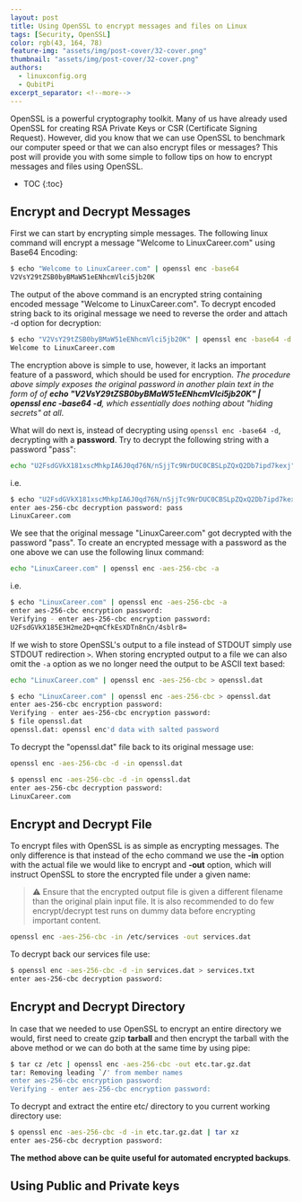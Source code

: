 ```yaml
---
layout: post
title: Using OpenSSL to encrypt messages and files on Linux
tags: [Security, OpenSSL]
color: rgb(43, 164, 78)
feature-img: "assets/img/post-cover/32-cover.png"
thumbnail: "assets/img/post-cover/32-cover.png"
authors:
  - linuxconfig.org
  - QubitPi
excerpt_separator: <!--more-->
---
```


OpenSSL is a powerful cryptography toolkit. Many of us have already used OpenSSL for creating RSA Private Keys or CSR 
(Certificate Signing Request). However, did you know that we can use OpenSSL to benchmark our computer speed or that we
can also encrypt files or messages? This post will provide you with some simple to follow tips on how to encrypt
messages and files using OpenSSL.

<!--more-->

* TOC
{:toc}


Encrypt and Decrypt Messages
----------------------------

First we can start by encrypting simple messages. The following linux command will encrypt a message "Welcome to
LinuxCareer.com" using Base64 Encoding:

```bash
$ echo "Welcome to LinuxCareer.com" | openssl enc -base64
V2VsY29tZSB0byBMaW51eENhcmVlci5jb20K
```

The output of the above command is an encrypted string containing encoded message "Welcome to LinuxCareer.com". To
decrypt encoded string back to its original message we need to reverse the order and attach -d option for decryption:

```bash
$ echo "V2VsY29tZSB0byBMaW51eENhcmVlci5jb20K" | openssl enc -base64 -d
Welcome to LinuxCareer.com
```

The encryption above is simple to use, however, it lacks an important feature of a password, which should be used for 
encryption. _The procedure above simply exposes the original password in another plain text in the form of of
**echo "V2VsY29tZSB0byBMaW51eENhcmVlci5jb20K" | openssl enc -base64 -d**, which essentially does nothing about "hiding
secrets" at all_.

What will do next is, instead of decrypting using `openssl enc -base64 -d`, decrypting with a **password**. Try to
decrypt the following string with a password "pass":

```bash
echo "U2FsdGVkX181xscMhkpIA6J0qd76N/nSjjTc9NrDUC0CBSLpZQxQ2Db7ipd7kexj" | openssl enc -aes-256-cbc -d -a
```

i.e.

```bash
$ echo "U2FsdGVkX181xscMhkpIA6J0qd76N/nSjjTc9NrDUC0CBSLpZQxQ2Db7ipd7kexj" | openssl enc -aes-256-cbc -d -a
enter aes-256-cbc decryption password: pass
LinuxCareer.com
```

We see that the original message "LinuxCareer.com" got decrypted with the password "pass". To create an encrypted
message with a password as the one above we can use the following linux command:

```bash
echo "LinuxCareer.com" | openssl enc -aes-256-cbc -a
```

i.e.

```bash
$ echo "LinuxCareer.com" | openssl enc -aes-256-cbc -a
enter aes-256-cbc encryption password:
Verifying - enter aes-256-cbc encryption password:
U2FsdGVkX185E3H2me2D+qmCfkEsXDTn8nCn/4sblr8=
```

If we wish to store OpenSSL's output to a file instead of STDOUT simply use STDOUT redirection `>`. When storing
encrypted output to a file we can also omit the `-a` option as we no longer need the output to be ASCII text based:

```bash
echo "LinuxCareer.com" | openssl enc -aes-256-cbc > openssl.dat
```

```bash
$ echo "LinuxCareer.com" | openssl enc -aes-256-cbc > openssl.dat
enter aes-256-cbc encryption password:
Verifying - enter aes-256-cbc encryption password:
$ file openssl.dat 
openssl.dat: openssl enc'd data with salted password
```

To decrypt the "openssl.dat" file back to its original message use:

```bash
openssl enc -aes-256-cbc -d -in openssl.dat 
```

```bash
$ openssl enc -aes-256-cbc -d -in openssl.dat 
enter aes-256-cbc decryption password:
LinuxCareer.com
```


Encrypt and Decrypt File
------------------------

To encrypt files with OpenSSL is as simple as encrypting messages. The only difference is that instead of the echo
command we use the **-in** option with the actual file we would like to encrypt and **-out** option, which will instruct 
OpenSSL to store the encrypted file under a given name:

> ⚠️ Ensure that the encrypted output file is given a different filename than the original plain input file. It is also 
> recommended to do few encrypt/decrypt test runs on dummy data before encrypting important content.

```bash
openssl enc -aes-256-cbc -in /etc/services -out services.dat
```

To decrypt back our services file use:

```bash
$ openssl enc -aes-256-cbc -d -in services.dat > services.txt
enter aes-256-cbc decryption password:
```


Encrypt and Decrypt Directory
-----------------------------

In case that we needed to use OpenSSL to encrypt an entire directory we would, first need to create gzip **tarball** and
then encrypt the tarball with the above method or we can do both at the same time by using pipe:

```bash
$ tar cz /etc | openssl enc -aes-256-cbc -out etc.tar.gz.dat
tar: Removing leading `/' from member names
enter aes-256-cbc encryption password:
Verifying - enter aes-256-cbc encryption password:
```

To decrypt and extract the entire etc/ directory to you current working directory use:

```bash
$ openssl enc -aes-256-cbc -d -in etc.tar.gz.dat | tar xz
enter aes-256-cbc decryption password:
```

**The method above can be quite useful for automated encrypted backups**.


Using Public and Private keys
-----------------------------



